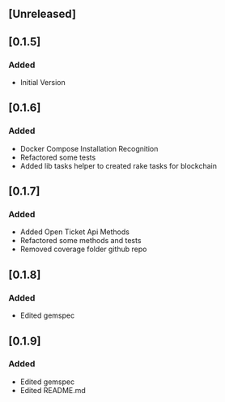 ## [Unreleased]

## [0.1.5]
### Added
- Initial Version
## [0.1.6]
### Added
- Docker Compose Installation Recognition
- Refactored some tests
- Added lib tasks helper to created rake tasks for blockchain
## [0.1.7]
### Added
- Added Open Ticket Api Methods
- Refactored some methods and tests
- Removed coverage folder github repo
## [0.1.8]
### Added
- Edited gemspec
## [0.1.9]
### Added
- Edited gemspec
- Edited README.md
